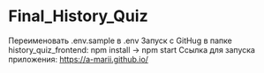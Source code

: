 # Final_History_Quiz
Переименовать .env.sample в .env 
Запуск с GitHug 
в папке history_quiz_frontend: 
npm install  ->  npm start
Ссылка для запуска приложения: https://a-marii.github.io/
